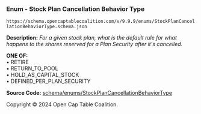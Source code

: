 ### Enum - Stock Plan Cancellation Behavior Type

`https://schema.opencaptablecoalition.com/v/9.9.9/enums/StockPlanCancellationBehaviorType.schema.json`

**Description:** _For a given stock plan, what is the default rule for what happens to the shares reserved for a Plan Security after it's cancelled._

**ONE OF:**</br>&bull; RETIRE </br>&bull; RETURN_TO_POOL </br>&bull; HOLD_AS_CAPITAL_STOCK </br>&bull; DEFINED_PER_PLAN_SECURITY

**Source Code:** [schema/enums/StockPlanCancellationBehaviorType](../../../../schema/enums/StockPlanCancellationBehaviorType.schema.json)

Copyright © 2024 Open Cap Table Coalition.
